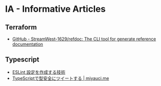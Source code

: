# IA - Informative Articles

## Terraform

* [GitHub - StreamWest-1629/refdoc: The CLI tool for generate reference documentation](https://github.com/StreamWest-1629/refdoc)</br>

   
## Typescript

* [ESLint 設定を作成する技術](https://zenn.dev/januswel/articles/402774d76424e71ac906)</br>
* [TypeScriptで型安全にツイートする | miyauci.me](https://miyauchi.dev/ja/posts/tweet-typescript/)</br>
